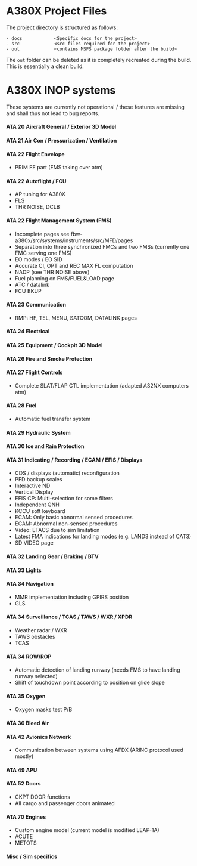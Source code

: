 # A380X Project Files

The project directory is structured as follows:

```
- docs            <Specific docs for the project>
- src             <src files required for the project>
- out             <contains MSFS package folder after the build>
```

The `out` folder can be deleted as it is completely recreated during the build.
This is essentially a clean build.

# A380X INOP systems

These systems are currently not operational / these features are missing and shall thus not lead to bug reports.
#### ATA 20 Aircraft General / Exterior 3D Model

#### ATA 21 Air Con / Pressurization / Ventilation

#### ATA 22 Flight Envelope
- PRIM FE part (FMS taking over atm)

#### ATA 22 Autoflight / FCU
- AP tuning for A380X
- FLS
- THR NOISE, DCLB

#### ATA 22 Flight Management System (FMS)
- Incomplete pages see fbw-a380x/src/systems/instruments/src/MFD/pages
- Separation into three synchronized FMCs and two FMSs (currently one FMC serving one FMS)
- EO modes / EO SID
- Accurate CI, OPT and REC MAX FL computation
- NADP (see THR NOISE above)
- Fuel planning on FMS/FUEL&LOAD page
- ATC / datalink
- FCU BKUP

#### ATA 23 Communication
- RMP: HF, TEL, MENU, SATCOM, DATALINK pages

#### ATA 24 Electrical

#### ATA 25 Equipment / Cockpit 3D Model

#### ATA 26 Fire and Smoke Protection

#### ATA 27 Flight Controls
- Complete SLAT/FLAP CTL implementation (adapted A32NX computers atm)

#### ATA 28 Fuel
- Automatic fuel transfer system

#### ATA 29 Hydraulic System

#### ATA 30 Ice and Rain Protection

#### ATA 31 Indicating / Recording / ECAM / EFIS / Displays
- CDS / displays (automatic) reconfiguration
- PFD backup scales
- Interactive ND
- Vertical Display
- EFIS CP: Multi-selection for some filters
- Independent QNH
- KCCU soft keyboard
- ECAM: Only basic abnormal sensed procedures
- ECAM: Abnormal non-sensed procedures
- Video: ETACS due to sim limitation
- Latest FMA indications for landing modes (e.g. LAND3 instead of CAT3)
- SD VIDEO page

#### ATA 32 Landing Gear / Braking / BTV

#### ATA 33 Lights

#### ATA 34 Navigation
- MMR implementation including GPIRS position
- GLS

#### ATA 34 Surveillance / TCAS / TAWS / WXR / XPDR
- Weather radar / WXR
- TAWS obstacles
- TCAS

#### ATA 34 ROW/ROP
- Automatic detection of landing runway (needs FMS to have landing runway selected)
- Shift of touchdown point according to position on glide slope

#### ATA 35 Oxygen
- Oxygen masks test P/B

#### ATA 36 Bleed Air

#### ATA 42 Avionics Network
- Communication between systems using AFDX (ARINC protocol used mostly)

#### ATA 49 APU

#### ATA 52 Doors
- CKPT DOOR functions
- All cargo and passenger doors animated

#### ATA 70 Engines
- Custom engine model (current model is modified LEAP-1A)
- ACUTE
- METOTS

#### Misc / Sim specifics
